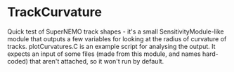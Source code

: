 # TrackCurvature
Quick test of SuperNEMO track shapes - it's a small SensitivityModule-like module that outputs a few variables for looking at the radius of curvature of tracks. plotCurvatures.C is an example script for analysing the output. It expects an input of some files (made from this module, and names hard-coded) that aren't attached, so it won't run by default.

